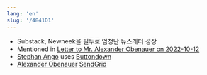 ```yaml
---
lang: 'en'
slug: '/4841D1'
---
```


- Substack, Newneek을 필두로 엄청난 뉴스레터 성장
- Mentioned in [Letter to Mr. Alexander Obenauer on 2022-10-12](./../.././docs/pages/Letter%20to%20Mr.%20Alexander%20Obenauer%20on%202022-10-12.md)
- [Stephan Ango](./../.././docs/pages/Stephan%20Ango.md) uses [Buttondown](./../.././docs/pages/Buttondown.md)
- [Alexander Obenauer](./../.././docs/pages/Alexander%20Obenauer.md) [SendGrid](./../.././docs/pages/SendGrid.md)

<head>
  <html lang="en-US"/>
</head>
